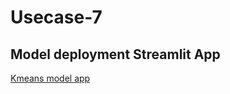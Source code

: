 # Usecase-7

## Model deployment Streamlit App
<a href="https://usecase-7-kknnjne6mvrdj9g9lte5rr.streamlit.app/">Kmeans model app</a>
